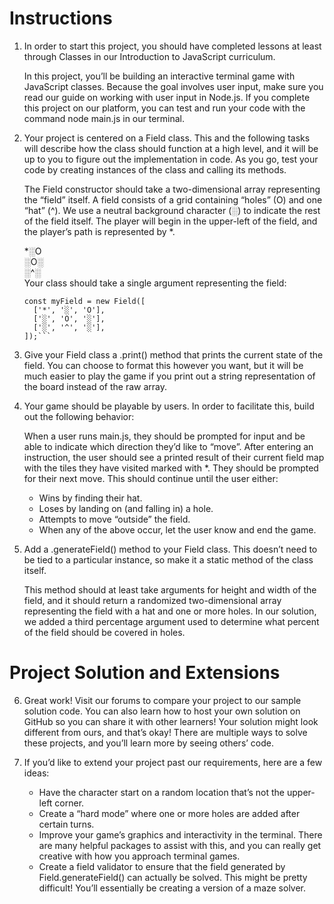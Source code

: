 # Instructions

1. In order to start this project, you should have completed lessons at least through Classes in our Introduction to JavaScript curriculum.

   In this project, you’ll be building an interactive terminal game with JavaScript classes. Because the goal involves user input, make sure you read our guide on working with user input in Node.js. If you complete this project on our platform, you can test and run your code with the command node main.js in our terminal.

2. Your project is centered on a Field class. This and the following tasks will describe how the class should function at a high level, and it will be up to you to figure out the implementation in code. As you go, test your code by creating instances of the class and calling its methods.

   The Field constructor should take a two-dimensional array representing the “field” itself. A field consists of a grid containing “holes” (O) and one “hat” (^). We use a neutral background character (░) to indicate the rest of the field itself. The player will begin in the upper-left of the field, and the player’s path is represented by \*.

   \*░O  
   ░O░  
   ░^░  
   Your class should take a single argument representing the field:

   ````
   const myField = new Field([
     ['*', '░', 'O'],
     ['░', 'O', '░'],
     ['░', '^', '░'],
   ]);```

   ````

3. Give your Field class a .print() method that prints the current state of the field. You can choose to format this however you want, but it will be much easier to play the game if you print out a string representation of the board instead of the raw array.

4. Your game should be playable by users. In order to facilitate this, build out the following behavior:

   When a user runs main.js, they should be prompted for input and be able to indicate which direction they’d like to “move”.
   After entering an instruction, the user should see a printed result of their current field map with the tiles they have visited marked with \*. They should be prompted for their next move.
   This should continue until the user either:

   - Wins by finding their hat.
   - Loses by landing on (and falling in) a hole.
   - Attempts to move “outside” the field.
   - When any of the above occur, let the user know and end the game.

5. Add a .generateField() method to your Field class. This doesn’t need to be tied to a particular instance, so make it a static method of the class itself.

   This method should at least take arguments for height and width of the field, and it should return a randomized two-dimensional array representing the field with a hat and one or more holes. In our solution, we added a third percentage argument used to determine what percent of the field should be covered in holes.

# Project Solution and Extensions

6. Great work! Visit our forums to compare your project to our sample solution code. You can also learn how to host your own solution on GitHub so you can share it with other learners! Your solution might look different from ours, and that’s okay! There are multiple ways to solve these projects, and you’ll learn more by seeing others’ code.

7. If you’d like to extend your project past our requirements, here are a few ideas:

   - Have the character start on a random location that’s not the upper-left corner.
   - Create a “hard mode” where one or more holes are added after certain turns.
   - Improve your game’s graphics and interactivity in the terminal. There are many helpful packages to assist with this, and you can really get creative with how you approach terminal games.
   - Create a field validator to ensure that the field generated by Field.generateField() can actually be solved. This might be pretty difficult! You’ll essentially be creating a version of a maze solver.

